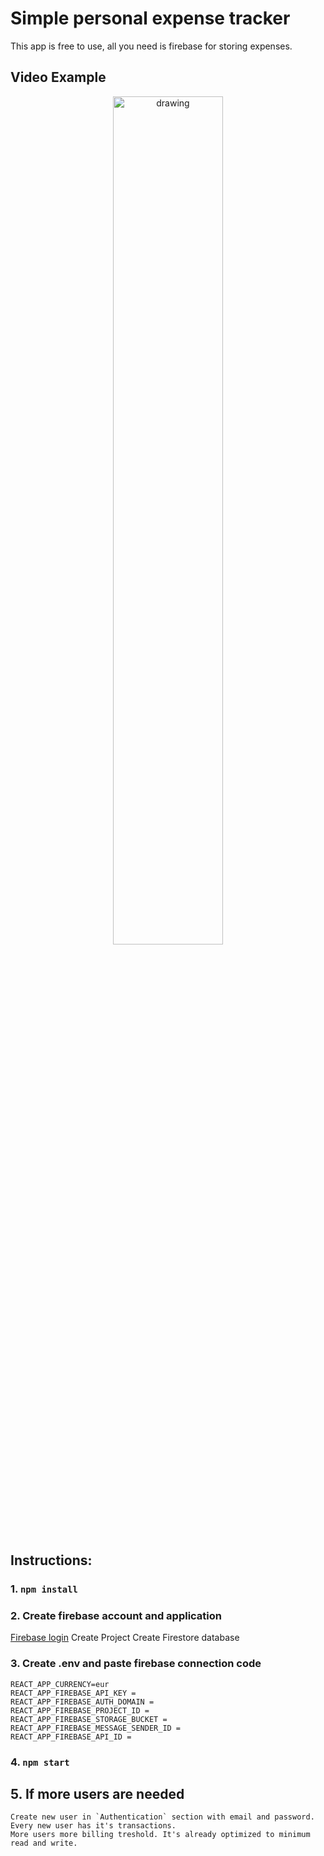 # Simple personal expense tracker

This app is free to use, all you need is firebase for storing expenses.

## Video Example
<div align="center">
    <img src="https://i.imgur.com/1tO85kP.gif" alt="drawing" width="59%" align="center" />
</div>

## Instructions:

### 1. `npm install`

### 2. Create firebase account and application

[Firebase login](https://console.firebase.google.com/)
Create Project
Create Firestore database

### 3. Create .env and paste firebase connection code

    REACT_APP_CURRENCY=eur
    REACT_APP_FIREBASE_API_KEY =
    REACT_APP_FIREBASE_AUTH_DOMAIN =
    REACT_APP_FIREBASE_PROJECT_ID =
    REACT_APP_FIREBASE_STORAGE_BUCKET =
    REACT_APP_FIREBASE_MESSAGE_SENDER_ID =
    REACT_APP_FIREBASE_API_ID =

### 4. `npm start`

## 5. If more users are needed

    Create new user in `Authentication` section with email and password.
    Every new user has it's transactions.
    More users more billing treshold. It's already optimized to minimum read and write.
